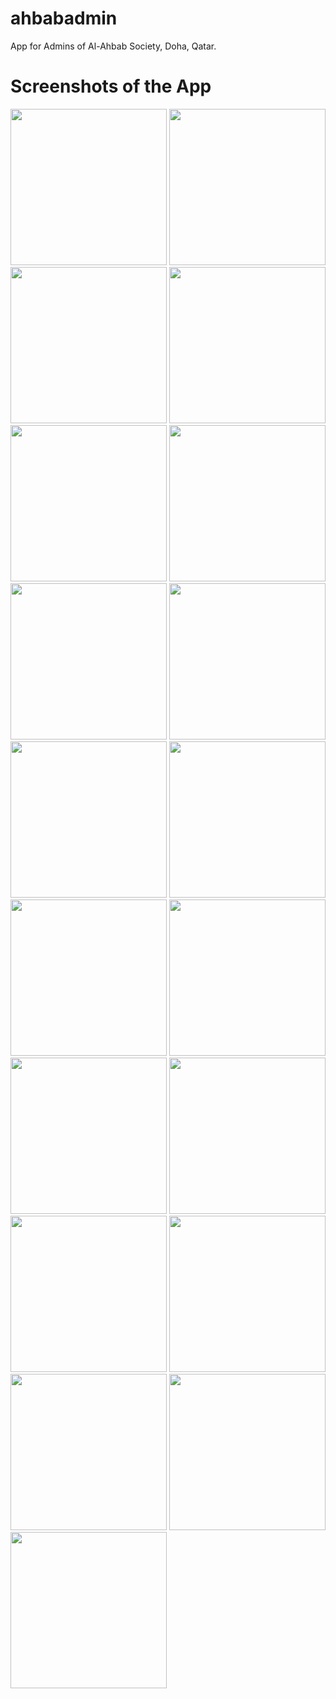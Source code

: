 # ahbabadmin

App for Admins of Al-Ahbab Society, Doha, Qatar.

# Screenshots of the App

<img src="screenshots/screenshot (1).jpg" width="250">
<img src="screenshots/screenshot (2).jpg" width="250">
<img src="screenshots/screenshot (3).jpg" width="250">
<img src="screenshots/screenshot (4).jpg" width="250">
<img src="screenshots/screenshot (5).jpg" width="250">
<img src="screenshots/screenshot (6).jpg" width="250">
<img src="screenshots/screenshot (7).jpg" width="250">
<img src="screenshots/screenshot (8).jpg" width="250">
<img src="screenshots/screenshot (9).jpg" width="250">
<img src="screenshots/screenshot (10).jpg" width="250">
<img src="screenshots/screenshot (11).jpg" width="250">
<img src="screenshots/screenshot (12).jpg" width="250">
<img src="screenshots/screenshot (13).jpg" width="250">
<img src="screenshots/screenshot (14).jpg" width="250">
<img src="screenshots/screenshot (15).jpg" width="250">
<img src="screenshots/screenshot (16).jpg" width="250">
<img src="screenshots/screenshot (17).jpg" width="250">
<img src="screenshots/screenshot (18).jpg" width="250">
<img src="screenshots/screenshot (19).jpg" width="250">
